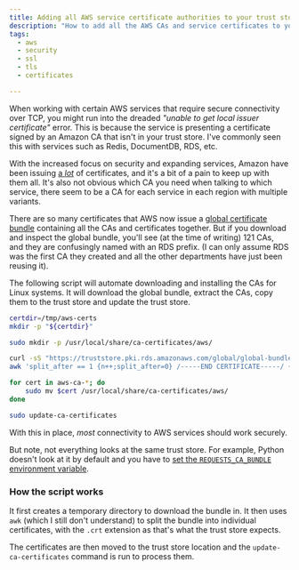 ```yaml
---
title: Adding all AWS service certificate authorities to your trust store
description: "How to add all the AWS CAs and service certificates to your trust store when working with their services, such as RDS, DocumentDB, Redis, etc."
tags: 
  - aws
  - security
  - ssl
  - tls
  - certificates

---
```


When working with certain AWS services that require secure connectivity over TCP, you might run into the dreaded *"unable to get local issuer certificate"* error. This is because the service is presenting a certificate signed by an Amazon CA that isn't in your trust store. I've commonly seen this with services such as Redis, DocumentDB, RDS, etc.

With the increased focus on security and expanding services, Amazon have been issuing [a _lot_](https://docs.aws.amazon.com/AmazonRDS/latest/UserGuide/UsingWithRDS.SSL.html#UsingWithRDS.SSL.CertificatesDownload) of certificates, and it's a bit of a pain to keep up with them all. It's also not obvious which CA you need when talking to which service, there seem to be a CA for each service in each region with multiple variants. 

There are so many certificates that AWS now issue a [global certificate bundle](https://truststore.pki.rds.amazonaws.com/global/global-bundle.pem) containing all the CAs and certificates together. But if you download and inspect the global bundle, you'll see (at the time of writing) 121 CAs, and they are confusingly named with an RDS prefix. (I can only assume RDS was the first CA they created and all the other departments have just been reusing it).   

The following script will automate downloading and installing the CAs for Linux systems. It will download the global bundle, extract the CAs, copy them to the trust store and update the trust store.  

```bash
certdir=/tmp/aws-certs
mkdir -p "${certdir}"

sudo mkdir -p /usr/local/share/ca-certificates/aws/

curl -sS "https://truststore.pki.rds.amazonaws.com/global/global-bundle.pem" > ${certdir}/global-bundle.pem
awk 'split_after == 1 {n++;split_after=0} /-----END CERTIFICATE-----/ {split_after=1}{print > "aws-ca-" n+1 ".crt"}' < ${certdir}/global-bundle.pem

for cert in aws-ca-*; do
    sudo mv $cert /usr/local/share/ca-certificates/aws/
done

sudo update-ca-certificates
```

With this in place, *most* connectivity to AWS services should work securely.  

But note, not everything looks at the same trust store. For example, Python doesn't look at it by default and you have to [set the `REQUESTS_CA_BUNDLE` environment variable](https://stackoverflow.com/questions/42982143/python-requests-how-to-use-system-ca-certificates-debian-ubuntu). 



### How the script works

It first creates a temporary directory to download the bundle in. It then uses `awk` (which I still don't understand) to split the bundle into individual certificates, with the `.crt` extension as that's what the trust store expects. 

The certificates are then moved to the trust store location and the `update-ca-certificates` command is run to process them.  



